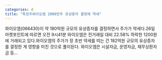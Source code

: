 ```yaml
---
categories: d
title: "특징주와이오엠 2000만주 유상증자 결정에 약세"
---
```

 와이오엠(066430)이 약 180억원 규모의 유상증자를 결정하면서 주가가 약세다.26일 마켓포인트에 따르면 오전 9시41분 와이오엠은 전거래일 대비 22.58% 하락한 1200원에 거래되고 있다.와이오엠의 주가가 장 초반 약세를 띠는 건 182억원 규모의 유상증자를 결정한 게 영향을 미친 것으로 풀이된다. 와이오엠은 시설자금, 운영자금, 채무상환자금 등...